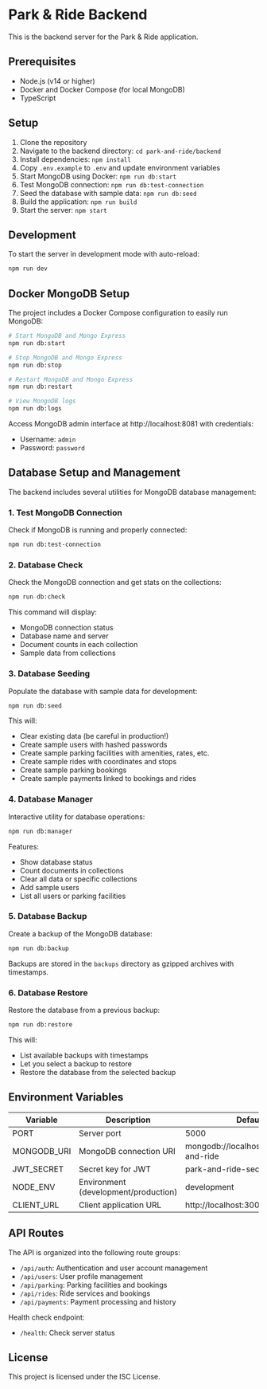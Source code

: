 # Park & Ride Backend

This is the backend server for the Park & Ride application.

## Prerequisites

- Node.js (v14 or higher)
- Docker and Docker Compose (for local MongoDB)
- TypeScript

## Setup

1. Clone the repository
2. Navigate to the backend directory: `cd park-and-ride/backend`
3. Install dependencies: `npm install`
4. Copy `.env.example` to `.env` and update environment variables
5. Start MongoDB using Docker: `npm run db:start`
6. Test MongoDB connection: `npm run db:test-connection`
7. Seed the database with sample data: `npm run db:seed`
8. Build the application: `npm run build`
9. Start the server: `npm start`

## Development

To start the server in development mode with auto-reload:

```bash
npm run dev
```

## Docker MongoDB Setup

The project includes a Docker Compose configuration to easily run MongoDB:

```bash
# Start MongoDB and Mongo Express
npm run db:start

# Stop MongoDB and Mongo Express
npm run db:stop

# Restart MongoDB and Mongo Express
npm run db:restart

# View MongoDB logs
npm run db:logs
```

Access MongoDB admin interface at http://localhost:8081 with credentials:
- Username: `admin`
- Password: `password`

## Database Setup and Management

The backend includes several utilities for MongoDB database management:

### 1. Test MongoDB Connection

Check if MongoDB is running and properly connected:

```bash
npm run db:test-connection
```

### 2. Database Check

Check the MongoDB connection and get stats on the collections:

```bash
npm run db:check
```

This command will display:
- MongoDB connection status
- Database name and server
- Document counts in each collection
- Sample data from collections

### 3. Database Seeding

Populate the database with sample data for development:

```bash
npm run db:seed
```

This will:
- Clear existing data (be careful in production!)
- Create sample users with hashed passwords
- Create sample parking facilities with amenities, rates, etc.
- Create sample rides with coordinates and stops
- Create sample parking bookings
- Create sample payments linked to bookings and rides

### 4. Database Manager

Interactive utility for database operations:

```bash
npm run db:manager
```

Features:
- Show database status
- Count documents in collections
- Clear all data or specific collections
- Add sample users
- List all users or parking facilities

### 5. Database Backup

Create a backup of the MongoDB database:

```bash
npm run db:backup
```

Backups are stored in the `backups` directory as gzipped archives with timestamps.

### 6. Database Restore

Restore the database from a previous backup:

```bash
npm run db:restore
```

This will:
- List available backups with timestamps
- Let you select a backup to restore
- Restore the database from the selected backup

## Environment Variables

| Variable | Description | Default |
|----------|-------------|---------|
| PORT | Server port | 5000 |
| MONGODB_URI | MongoDB connection URI | mongodb://localhost:27017/park-and-ride |
| JWT_SECRET | Secret key for JWT | park-and-ride-secret-key-2023 |
| NODE_ENV | Environment (development/production) | development |
| CLIENT_URL | Client application URL | http://localhost:3000 |

## API Routes

The API is organized into the following route groups:

- `/api/auth`: Authentication and user account management
- `/api/users`: User profile management
- `/api/parking`: Parking facilities and bookings
- `/api/rides`: Ride services and bookings
- `/api/payments`: Payment processing and history

Health check endpoint:
- `/health`: Check server status

## License

This project is licensed under the ISC License. 